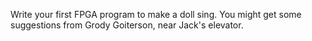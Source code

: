 Write your first FPGA program to make a doll sing. You might get some suggestions from Grody Goiterson, near Jack's elevator.
